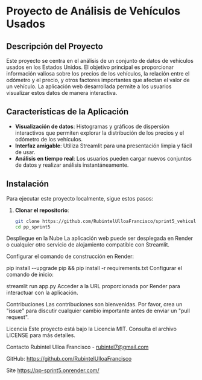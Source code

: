 # Proyecto de Análisis de Vehículos Usados

## Descripción del Proyecto
Este proyecto se centra en el análisis de un conjunto de datos de vehículos usados en los Estados Unidos. El objetivo principal es proporcionar información valiosa sobre los precios de los vehículos, la relación entre el odómetro y el precio, y otros factores importantes que afectan el valor de un vehículo. La aplicación web desarrollada permite a los usuarios visualizar estos datos de manera interactiva.

## Características de la Aplicación
- **Visualización de datos**: Histogramas y gráficos de dispersión interactivos que permiten explorar la distribución de los precios y el odómetro de los vehículos.
- **Interfaz amigable**: Utiliza Streamlit para una presentación limpia y fácil de usar.
- **Análisis en tiempo real**: Los usuarios pueden cargar nuevos conjuntos de datos y realizar análisis instantáneamente.

## Instalación
Para ejecutar este proyecto localmente, sigue estos pasos:

1. **Clonar el repositorio**:
   ```bash
   git clone https://github.com/RubintelUlloaFrancisco/sprint5_vehiculos_usados.git
   cd pp_sprint5

Despliegue en la Nube
La aplicación web puede ser desplegada en Render o cualquier otro servicio de alojamiento compatible con Streamlit.

Configurar el comando de construcción en Render:

pip install --upgrade pip && pip install -r requirements.txt
Configurar el comando de inicio:

streamlit run app.py
Acceder a la URL proporcionada por Render para interactuar con la aplicación.

Contribuciones
Las contribuciones son bienvenidas. Por favor, crea un "issue" para discutir cualquier cambio importante antes de enviar un "pull request".

Licencia
Este proyecto está bajo la Licencia MIT. Consulta el archivo LICENSE para más detalles.

Contacto
Rubintel Ulloa Francisco - rubintel7@gmail.com

GitHub: https://github.com/RubintelUlloaFrancisco

Site
https://pp-sprint5.onrender.com/
